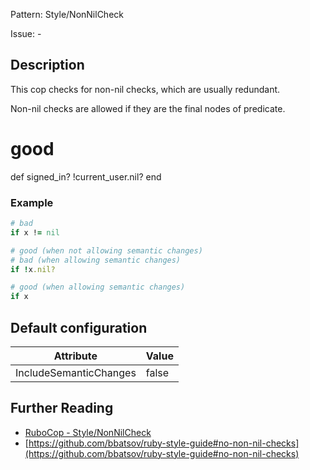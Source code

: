 Pattern: Style/NonNilCheck

Issue: -

## Description

This cop checks for non-nil checks, which are usually redundant.

Non-nil checks are allowed if they are the final nodes of predicate.

 # good
 def signed_in?
   !current_user.nil?
 end

### Example

```ruby
# bad
if x != nil

# good (when not allowing semantic changes)
# bad (when allowing semantic changes)
if !x.nil?

# good (when allowing semantic changes)
if x
```

## Default configuration

Attribute | Value
--- | ---
IncludeSemanticChanges | false

## Further Reading

* [RuboCop - Style/NonNilCheck](https://rubocop.readthedocs.io/en/latest/cops_style/#stylenonnilcheck)
* [https://github.com/bbatsov/ruby-style-guide#no-non-nil-checks](https://github.com/bbatsov/ruby-style-guide#no-non-nil-checks)
